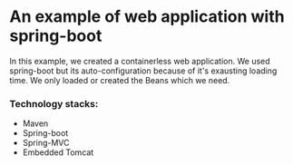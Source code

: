 # An example of web application with spring-boot
In this example, we created a containerless web application. We used spring-boot but its auto-configuration because of it's exausting loading time. We only loaded or created the Beans which we need.

### Technology stacks:
- Maven
- Spring-boot
- Spring-MVC
- Embedded Tomcat
